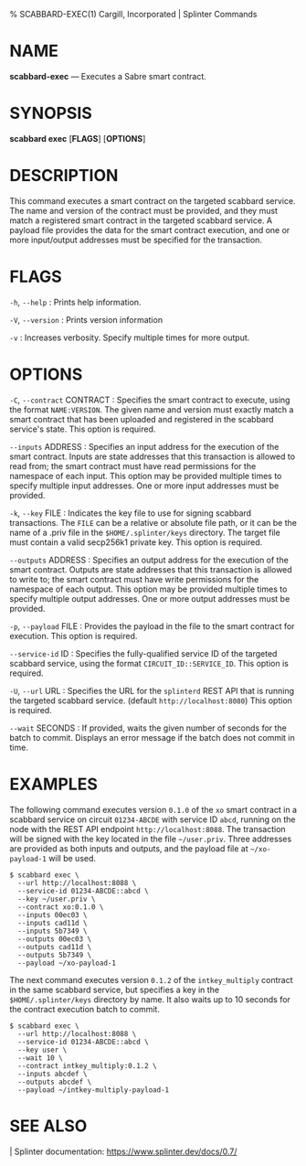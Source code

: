 % SCABBARD-EXEC(1) Cargill, Incorporated | Splinter Commands
<!--
  Copyright 2018-2021 Cargill Incorporated
  Licensed under Creative Commons Attribution 4.0 International License
  https://creativecommons.org/licenses/by/4.0/
-->

NAME
====

**scabbard-exec** — Executes a Sabre smart contract.

SYNOPSIS
========

**scabbard exec** \[**FLAGS**\] \[**OPTIONS**\]

DESCRIPTION
===========
This command executes a smart contract on the targeted scabbard service.
The name and version of the contract must be provided, and they must match a
registered smart contract in the targeted scabbard service. A payload file
provides the data for the smart contract execution, and one or more input/output
addresses must be specified for the transaction.

FLAGS
=====
`-h`, `--help`
: Prints help information.

`-V`, `--version`
: Prints version information

`-v`
: Increases verbosity. Specify multiple times for more output.

OPTIONS
=======
`-C`, `--contract` CONTRACT
: Specifies the smart contract to execute, using the format `NAME:VERSION`. The
  given name and version must exactly match a smart contract that has been
  uploaded and registered in the scabbard service's state. This option is
  required.

`--inputs` ADDRESS
: Specifies an input address for the execution of the smart contract. Inputs are
  state addresses that this transaction is allowed to read from; the smart
  contract must have read permissions for the namespace of each input. This
  option may be provided multiple times to specify multiple input addresses. One
  or more input addresses must be provided.

`-k`, `--key` FILE
: Indicates the key file to use for signing scabbard transactions. The `FILE`
  can be a relative or absolute file path, or it can be the name of a .priv file
  in the `$HOME/.splinter/keys` directory. The target file must contain a valid
  secp256k1 private key. This option is required.

`--outputs` ADDRESS
: Specifies an output address for the execution of the smart contract. Outputs
  are state addresses that this transaction is allowed to write to; the smart
  contract must have write permissions for the namespace of each output. This
  option may be provided multiple times to specify multiple output addresses.
  One or more output addresses must be provided.

`-p`, `--payload` FILE
: Provides the payload in the file to the smart contract for execution. This
  option is required.

`--service-id` ID
: Specifies the fully-qualified service ID of the targeted scabbard service,
  using the format `CIRCUIT_ID::SERVICE_ID`. This option is required.

`-U`, `--url` URL
: Specifies the URL for the `splinterd` REST API that is running the targeted
  scabbard service. (default `http://localhost:8080`) This option is required.

`--wait` SECONDS
: If provided, waits the given number of seconds for the batch to commit.
  Displays an error message if the batch does not commit in time.

EXAMPLES
========
The following command executes version `0.1.0` of the `xo` smart contract in a
scabbard service on circuit `01234-ABCDE` with service ID `abcd`, running on the
node with the REST API endpoint `http://localhost:8088`. The transaction will be
signed with the key located in the file `~/user.priv`. Three addresses are
provided as both inputs and outputs, and the payload file at `~/xo-payload-1`
will be used.

```
$ scabbard exec \
  --url http://localhost:8088 \
  --service-id 01234-ABCDE::abcd \
  --key ~/user.priv \
  --contract xo:0.1.0 \
  --inputs 00ec03 \
  --inputs cad11d \
  --inputs 5b7349 \
  --outputs 00ec03 \
  --outputs cad11d \
  --outputs 5b7349 \
  --payload ~/xo-payload-1
```

The next command executes version `0.1.2` of the `intkey_multiply` contract in
the same scabbard service, but specifies a key in the `$HOME/.splinter/keys`
directory by name. It also waits up to 10 seconds for the contract execution
batch to commit.

```
$ scabbard exec \
  --url http://localhost:8088 \
  --service-id 01234-ABCDE::abcd \
  --key user \
  --wait 10 \
  --contract intkey_multiply:0.1.2 \
  --inputs abcdef \
  --outputs abcdef \
  --payload ~/intkey-multiply-payload-1
```

SEE ALSO
========
| Splinter documentation: https://www.splinter.dev/docs/0.7/
